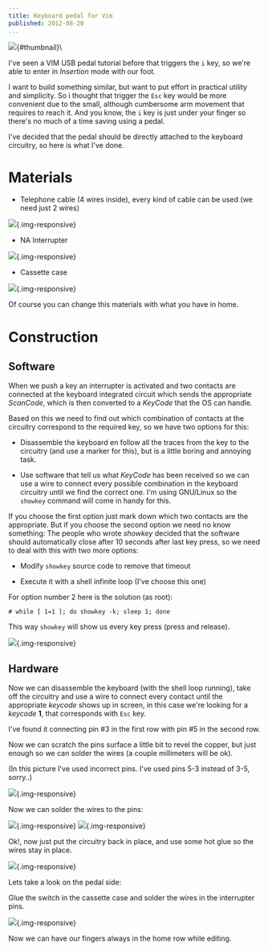 ```yaml
---
title: Keyboard pedal for Vim
published: 2012-08-20
...
```


![](/img/vimpedal/thumbnail.png){#thumbnail}\

I've seen a VIM USB pedal tutorial before that triggers the `i` key, so we're
able to enter in *Insertion* mode with our foot.

I want to build something similar, but want to put effort in practical utility
and simplicity. So i thought that trigger the `Esc` key would be more convenient
due to the small, although cumbersome arm movement that requires to reach it.
And you know, the `i` key is just under your finger so there's no much of a
time saving using a pedal.

<!--more-->

I've decided that the pedal should be directly attached to the keyboard
circuitry, so here is what I've done.

# Materials

* Telephone cable (4 wires inside), every kind of cable can be used (we need
  just 2 wires)

![](/img/vimpedal/shot1.jpg){.img-responsive}


* NA Interrupter

![](/img/vimpedal/shot2.jpg){.img-responsive}


* Cassette case

![](/img/vimpedal/shot3.jpg){.img-responsive}


Of course you can change this materials with what you have in home.


# Construction

## Software

When we push a key an interrupter is activated and two contacts are
connected at the keyboard integrated circuit which sends the appropriate
*ScanCode*, which is then converted to a *KeyCode* that the OS can handle.

Based on this we need to find out which combination of contacts at the
circuitry correspond to the required key, so we have two options for this:

* Disassemble the keyboard en follow all the traces from the key to the
  circuitry (and use a marker for this), but is a little boring and annoying
  task.

* Use software that tell us what *KeyCode* has been received so we can use a
  wire to connect every possible combination in the keyboard circuitry until we
  find the correct one. I'm using GNU/Linux so the `showkey` command will come
  in handy for this.

If you choose the first option just mark down which two contacts are the
appropriate. But if you choose the second option we need no know something: The
people who wrote *showkey* decided that the software should automatically close
after 10 seconds after last key press, so we need to deal with this with two
more options:

* Modify `showkey` source code to remove that timeout

* Execute it with a shell infinite loop (I've choose this one)

For option number 2 here is the solution (as root):

    # while [ 1=1 ]; do showkey -k; sleep 1; done

This way `showkey` will show us every key press (press and release).

![](/img/vimpedal/shot4.jpg){.img-responsive}


## Hardware

Now we can disassemble the keyboard (with the shell loop running), take off the
circuitry and use a wire to connect every contact until the appropriate
*keycode* shows up in screen, in this case we're looking for a *keycode* **1**,
that corresponds with `Esc` key.

I've found it connecting pin #3 in the first row with pin #5 in the second row.

Now we can scratch the pins surface a little bit to revel the copper, but just
enough so we can solder the wires (a couple millimeters will be ok).

(In this picture I've used incorrect pins. I've used pins 5-3 instead of 3-5,
sorry..)

![](/img/vimpedal/shot5.jpg){.img-responsive}

Now we can solder the wires to the pins:

![](/img/vimpedal/shot6.jpg){.img-responsive}
![](/img/vimpedal/shot7.jpg){.img-responsive}


Ok!, now just put the circuitry back in place, and use some hot glue so the
wires stay in place.

![](/img/vimpedal/shot8.jpg){.img-responsive}


Lets take a look on the pedal side:

Glue the switch in the cassette case and solder the wires in the
interrupter pins.

![](/img/vimpedal/shot9.jpg){.img-responsive}


Now we can have our fingers always in the home row while editing.
